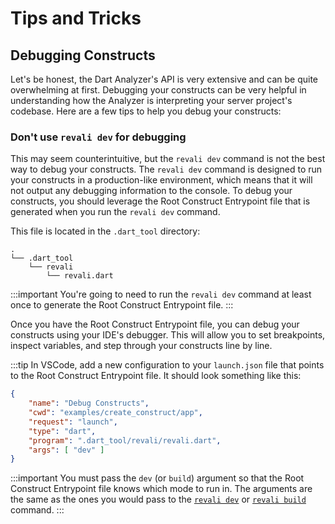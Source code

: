 # Tips and Tricks

## Debugging Constructs

Let's be honest, the Dart Analyzer's API is very extensive and can be quite overwhelming at first. Debugging your constructs can be very helpful in understanding how the Analyzer is interpreting your server project's codebase. Here are a few tips to help you debug your constructs:

### Don't use `revali dev` for debugging

This may seem counterintuitive, but the `revali dev` command is not the best way to debug your constructs. The `revali dev` command is designed to run your constructs in a production-like environment, which means that it will not output any debugging information to the console. To debug your constructs, you should leverage the Root Construct Entrypoint file that is generated when you run the `revali dev` command.

This file is located in the `.dart_tool` directory:

```tree
.
└── .dart_tool
    └── revali
        └── revali.dart
```

:::important
You're going to need to run the `revali dev` command at least once to generate the Root Construct Entrypoint file.
:::

Once you have the Root Construct Entrypoint file, you can debug your constructs using your IDE's debugger. This will allow you to set breakpoints, inspect variables, and step through your constructs line by line.

:::tip
In VSCode, add a new configuration to your `launch.json` file that points to the Root Construct Entrypoint file. It should look something like this:

```json title=".vscode/launch.json"
{
    "name": "Debug Constructs",
    "cwd": "examples/create_construct/app",
    "request": "launch",
    "type": "dart",
    "program": ".dart_tool/revali/revali.dart",
    "args": [ "dev" ]
}
```

:::important
You must pass the `dev` (or `build`) argument so that the Root Construct Entrypoint file knows which mode to run in. The arguments are the same as the ones you would pass to the [`revali dev`][revali-dev] or [`revali build`][revali-build] command.
:::

[revali-dev]: ../revali/cli/dev.md
[revali-build]: ../revali/cli/build.md
